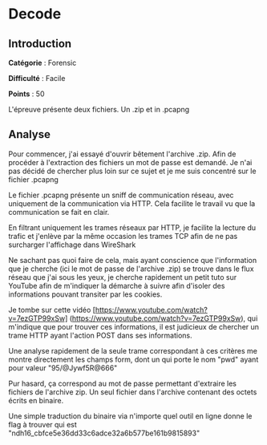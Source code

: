 # Decode

## Introduction

**Catégorie** : Forensic

**Difficulté** : Facile

**Points** : 50

L'épreuve présente deux fichiers. Un .zip et in .pcapng

## Analyse

Pour commencer, j'ai essayé d'ouvrir bêtement l'archive .zip. Afin de procéder à l'extraction des fichiers un mot de passe est demandé.
Je n'ai pas décidé de chercher plus loin sur ce sujet et je me suis concentré sur le fichier .pcapng

Le fichier .pcapng présente un sniff de communication réseau, avec uniquement de la communication via HTTP.
Cela facilite le travail vu que la communication se fait en clair.

En filtrant uniquement les trames réseaux par HTTP, je facilite la lecture du trafic et j'enlève par la même occasion les trames
TCP afin de ne pas surcharger l'affichage dans WireShark

Ne sachant pas quoi faire de cela, mais ayant conscience que l'information que je cherche (ici le mot de passe de l'archive .zip)
se trouve dans le flux réseau que j'ai sous les yeux, je cherche rapidement un petit tuto sur YouTube afin de m'indiquer la démarche
à suivre afin d'isoler des informations pouvant transiter par les cookies.

Je tombe sur cette vidéo [https://www.youtube.com/watch?v=7ezGTP99xSw] (https://www.youtube.com/watch?v=7ezGTP99xSw), qui m'indique
que pour trouver ces informations, il est judicieux de chercher un trame HTTP ayant l'action POST dans ses informations.

Une analyse rapidement de la seule trame correspondant à ces critères me montre directement les champs form, dont un qui porte le
nom "pwd" ayant pour valeur "95/@Jywf5R@666"

Pur hasard, ça correspond au mot de passe permettant d'extraire les fichiers de l'archive zip. Un seul fichier dans l'archive
contenant des octets écrits en binaire.

Une simple traduction du binaire via n'importe quel outil en ligne donne le flag à trouver qui est "ndh16_cbfce5e36dd33c6adce32a6b577be161b9815893"
